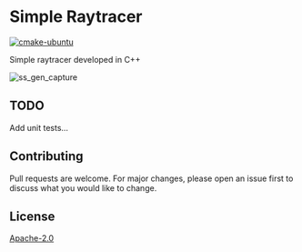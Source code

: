 # Simple Raytracer

[![cmake-ubuntu](https://github.com/VgTajdd/simple_raytracer/actions/workflows/cmake-ubuntu.yml/badge.svg)](https://github.com/VgTajdd/simple_raytracer/actions/workflows/cmake-ubuntu.yml)

Simple raytracer developed in C++

![ss_gen_capture](https://user-images.githubusercontent.com/51887591/95026634-5a7d9380-0658-11eb-8004-be61ac2aafbe.png)

## TODO

Add unit tests...

## Contributing

Pull requests are welcome. For major changes, please open an issue first to discuss what you would like to change.

## License
[Apache-2.0](https://choosealicense.com/licenses/apache-2.0/)
